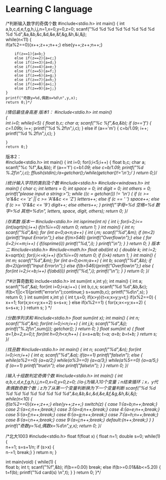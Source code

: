 # Learning C language
/*判断输入数字的奇偶个数 
#include<stdio.h>
int main()
{
	int a,b,c,d,e,f,g,h,i,j,n=1,x=0,y=0,z=0;
	scanf("%d %d %d %d %d %d %d %d %d %d",&a,&b,&c,&d,&e,&f,&g,&h,&i,&j);	
	while(n<11)
	{	
		if(a%2==0){x++;z++;n++;}
		else{y++;z++;n++;}
		
		if(z==1){a=b;}
		else if(z==2){a=c;}
		else if(z==3){a=d;}
		else if(z==4){a=e;}
		else if(z==5){a=f;}
		else if(z==6){a=g;}
		else if(z==7){a=h;}
		else if(z==8){a=i;}
		else if(z==9){a=j;}
	}
	printf("奇数y=%d,偶数x=%d\n",y,x);
	return 0;}*/
	
/*情侣最佳身高差
版本1： 
#include<stdio.h>
int main()	
{	
	int i=0;
	while(i<5)
	{
		float b,c;
		char a;
		scanf("%c %f",&a,&b);
			if (a=='f')
			{
				c=1.09*b;
				i++;
				printf("%d %.2f\n",i,c);
			}
			else if (a=='m')
			{
				c=b/1.09;
				i++;
				printf("%d %.2f\n",i,c);
			}	
		
	}
	return 0;}
版本2：	
#include<stdio.h>
int main()
{
	int i=0;
	for(i;i<5;i++)
	{
		float b,c;
		char a;
		scanf("%c %f",&a,&b);
		if (a=='f')
			c=b*1.09;
		else
			c=b/1.09;
		printf("%d %.2f\n",i,c);
		fflush(stdin);/a=getchar();/while(getchar()!='\n');/
	}
	return 0;}*/

/*统计输入字符的类别及个数 
#include<stdio.h>
#include<windows.h>
int main()
{
	char c;
	int letters = 0;
	int space = 0;
	int digit = 0;
	int others = 0;
	printf("please input a string:>");
	while ((c = getchar()) != '\n')
	{
		if (c >= 'a'&&c <= 'z' || c >= 'A'&&c <= 'Z')
			letters++;
		else if (c == ' ')
			space++;
		else if (c >= '0'&&c <= '9')
			digit++;
		else
			others++;
	}
	printf("字母=%d 空格=%d 数字=%d 其他=%d\n", letters, space, digit, others);
	return 0;
}*/

/*存素数 
版本一 
#include<stdio.h> 
int isprime(int n)
{
	int i;
	for(i=2;i<=(int)sqrt(n);i++)
		if(n%i==0)
			return 0;
	return 1;
}
int main()
{
	int n;
	scanf("%d",&n);
	for (int a=0;a<n;a++)
	{
		int i,m;
		scanf("%d",&m);
		if (m<2)
		{printf("Input Error\n");}
		else if(m>546)
		{printf("Overflow\n");}
		else
		{
			for (i=2;i<=m;i++)
			{
				if(isprime(i))
					printf("%d,",i);
			}
			printf("\n");
		}
	}
	return 0; 
}
版本二 
#include<stdio.h>
#include<math.h>
float abd(int x)
{
	double k;
	int i=2;
	k=sqrt(x);
	for(i;i<=k;i++)
		if(x%i==0)
			return 0;
	if (i>k)
		return 1;
}
int main()
{
	int m;
	scanf("%d",&m);
	for (int a=0;a<m;a++)
	{
		int b;
		scanf("%d",&b);
		if (b<2){printf("Input Error\n");}
		else if(b>546){printf("Overflow\n");}
		else
		{	for(int i=2;i<=b;i++)
				if(abd(i))
					printf("%d,",i);
			printf("\n");
		}
	}
	return 0;
}*/

/*#计算奇数和 
include<stdio.h>
int sum(int x,int y);
int main()
{
	int a;
	scanf("%d",&a);
	for(int i=0;i<a;i++)
	{
		int b,c,s;
		scanf("%d %d",&b,&c);
		if(b<1||c<1){printf("error\n");continue;}
		s=sum(b,c);
		printf("%d\n",s);
	}
	return 0;
} 
int sum(int x,int y)
{
	int t,s=0;
	if(x>y){t=x;x=y;y=t;}
	if(x%2==0)
	{
		x+=1;
		for(x;x<=y;x+=2)
			s=s+x;
	}
	else if(x%2==1)
	{
		for(x;x<=y;x+=2)
		{
			s=s+x;
		}
	}
	return s;
} */ 

/*分数序列求和 
#include<stdio.h>
float sum(int x);
int main()
{
	int n;
	scanf("%d",&n);
	for(int i=0;i<n;i++)
	{
		int j,k;
		scanf("%d",&j);
		printf("%.2f\n",sum(j));
		getchar();
	}
	return 0;
}
float sum(int x)
{
	float a=1,b=2,s=0,t;
	for(int h=0;h<x;h++)
	{
		s=s+a/b;
		t=a;
		a=b;
		b=t+b;
	}
	return s;
}*/

/*找丑数 
#include<stdio.h>
int main()
{
	int n;
	scanf("%d",&n);
	for(int i=0;i<n;i++)
	{
		int a;
		scanf("%d",&a);
		if(a==1)
			printf("false\n"); 
		else
		{	while(a%2==0)
				{a=a/2;}
			while(a%3==0)
				{a=a/3;}
			while(a%5==0)
				{a=a/5;}
			if (a==1)
				printf("true\n");
			else
				printf("false\n");
		}
	} 
	return 0;
}*/
	
/*输入十组数判定奇偶个数 
#include<stdio.h>
int main()
{
	int a,b,c,d,e,f,g,h,i,j,n=0,x=0,y=0,z=0;
	//a-j为输入10个变量；n结束循环；x，y代表偶数奇数个数；z为了从第一个变量判断换为下一个变量判断 
	scanf("%d %d %d %d %d %d %d %d %d %d",&a,&b,&c,&d,&e,&f,&g,&h,&i,&j);	
	while(n<10)
	{	
		if(a%2==0){x++;z++;}
		else{y++;z++;}
		switch(z)
		{
			case 1:{a=b;n++;break;}
			case 2:{a=c;n++;break;}
			case 3:{a=d;n++;break;}
			case 4:{a=e;n++;break;}
			case 5:{a=f;n++;break;}
			case 6:{a=g;n++;break;}
			case 7:{a=h;n++;break;}
			case 8:{a=i;n++;break;}
			case 9:{a=j;n++;break;}
			default:{n++;break;}
		}
	}
	printf("奇数y=%d,偶数x=%d\n",y,x);
	return 0;
}*/

/*北大1003 
#include<stdio.h>
float f(float x)
{
	float n=1;
	double s=0;
	while(1)
	{	
		n+=1;
		s=s+1/n;
		if (s>x)
		{	
			n-=1;
			break;}	
	}
	return n;
} 

int main(void)
{
	while(1)
	{	
		float b;
		int t;
		scanf("%f",&b);
		if(b==0.00)
			break;
		else if(b>=0.01&&b<=5.20)
		{	
			t=f(b);
			printf("%d card(s) \n",t);
		}
	}
	return 0;
}*/
